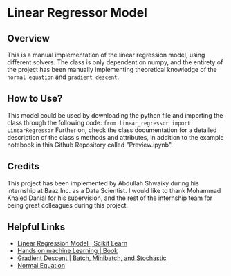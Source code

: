 # Linear Regressor Model

## Overview

This is a manual implementation of the linear regression model, using different solvers. The class is only dependent on numpy, and the entirety of the project has been manually implementing theoretical knowledge of the ``normal equation`` and ``gradient descent``.

## How to Use?

This model could be used by downloading the python file and importing the class through the following code:
`from linear_regressor import LinearRegressor`
Further on, check the class documentation for a detailed description of the class's methods and attributes, in addition to the example notebook in this Github Repository called "Preview.ipynb".

## Credits

This project has been implemented by Abdullah Shwaiky during his internship at Baaz Inc. as a Data Scientist. I would like to thank Mohammad Khaled Danial for his supervision, and the rest of the internship team for being great colleagues during this project.

## Helpful Links

* [Linear Regression Model | Scikit Learn](https://scikit-learn.org/stable/modules/generated/sklearn.linear_model.LinearRegression.html)
* [Hands on machine Learning | Book](https://www.oreilly.com/library/view/hands-on-machine-learning/9781492032632/)
* [Gradient Descent | Batch, Minibatch, and Stochastic](https://towardsdatascience.com/batch-mini-batch-and-stochastic-gradient-descent-for-linear-regression-9fe4eefa637c)
* [Normal Equation](https://prutor.ai/normal-equation-in-linear-regression/#:~:text=Normal%20Equation%20is%20an%20analytical,a%20dataset%20with%20small%20features.)
